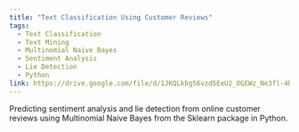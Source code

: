 ```yaml
---
title: "Text Classification Using Customer Reviews"
tags:
  - Text Classification
  - Text Mining
  - Multinomial Naive Bayes
  - Sentiment Analysis
  - Lie Detection
  - Python
link: https://drive.google.com/file/d/1JKQLkbg56vzd5EeU2_OGEWz_Ne3fl-4b/view?usp=sharing
---
```

Predicting sentiment analysis and lie detection from online customer reviews using Multinomial Naive Bayes from the Sklearn package in Python.

